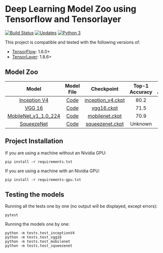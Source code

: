 # Deep Learning Model Zoo using Tensorflow and Tensorlayer

[![Build Status](https://travis-ci.org/DEKHTIARJonathan/TensorFlow-TensorLayer-Zoo.svg?branch=master)](https://travis-ci.org/DEKHTIARJonathan/TensorFlow-TensorLayer-Zoo)
[![Updates](https://pyup.io/repos/github/DEKHTIARJonathan/TensorFlow-TensorLayer-Zoo/shield.svg)](https://pyup.io/repos/github/DEKHTIARJonathan/TensorFlow-TensorLayer-Zoo/)
[![Python 3](https://pyup.io/repos/github/DEKHTIARJonathan/TensorFlow-TensorLayer-Zoo/python-3-shield.svg)](https://pyup.io/repos/github/DEKHTIARJonathan/TensorFlow-TensorLayer-Zoo/)

This project is compatible and tested with the following versions of:
  * [TensorFlow](https://github.com/tensorflow/tensorflow): 1.6.0+
  * [TensorLayer](https://github.com/tensorlayer/tensorlayer): 1.8.6+

## Model Zoo

Model | Model File | Checkpoint | Top-1 Accuracy| Top-5 Accuracy |
:----:|:------------:|:----------:|:-------:|:--------:|
[Inception V4](https://arxiv.org/abs/1602.07261)|[Code](https://github.com/DEKHTIARJonathan/TensorFlow-TensorLayer-Zoo/blob/master/models/inceptionV4.py)|[inception_v4.ckpt](http://www.smarter-engineering.com/models/inception_v4.ckpt)|80.2|95.2|
[VGG 16](https://arxiv.org/abs/1409.1556)|[Code](https://github.com/DEKHTIARJonathan/TensorFlow-TensorLayer-Zoo/blob/master/models/vgg16.py)|[vgg16.ckpt](http://www.smarter-engineering.com/models/vgg16.ckpt)|71.5|89.8|
[MobileNet_v1_1.0_224](https://arxiv.org/abs/1704.04861)|[Code](https://github.com/DEKHTIARJonathan/TensorFlow-TensorLayer-Zoo/blob/master/models/mobilenet.py)|[mobilenet.ckpt](http://www.smarter-engineering.com/models/mobilenet.ckpt)|70.9|89.9|
[SqueezeNet](https://arxiv.org/abs/1602.07360)|[Code](https://github.com/DEKHTIARJonathan/TensorFlow-TensorLayer-Zoo/blob/master/models/squeezenet.py)|[squeezenet.ckpt](http://www.smarter-engineering.com/models/squeezenet.ckpt)|Unknown|Unknown|

## Project Installation

If you are using a machine without an Nividia GPU:
```shell
pip install -r requirements.txt
```

If you are using a machine with an Nividia GPU:
```shell
pip install -r requirements-gpu.txt
```

## Testing the models

Running all the tests one by one (no output will be displayed, except errors):
```shell
pytest
```

Running the models one by one:
```shell
python -m tests.test_inceptionV4
python -m tests.test_vgg16
python -m tests.test_mobilenet
python -m tests.test_squeezenet
```
